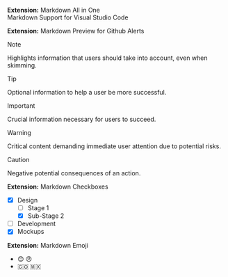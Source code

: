 **Extension:** Markdown All in One <br>
Markdown Support for Visual Studio Code

**Extension:** Markdown Preview for Github Alerts

> [!NOTE]  
> Highlights information that users should take into account, even when skimming.

> [!TIP]
> Optional information to help a user be more successful.

> [!IMPORTANT]  
> Crucial information necessary for users to succeed.

> [!WARNING]  
> Critical content demanding immediate user attention due to potential risks.

> [!CAUTION]
> Negative potential consequences of an action.


**Extension:** Markdown Checkboxes

- [x] Design
	- [ ] Stage 1
    - [x] Sub-Stage 2
- [ ] Development
- [x] Mockups

**Extension:** Markdown Emoji
- :blush: :angry:  
- :colombia: :mexico:

